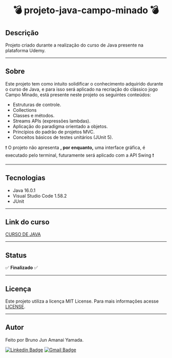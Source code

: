 <h1 align="center">💣 projeto-java-campo-minado 💣</h1> 

## Descrição

Projeto criado durante a realização do curso de Java presente na plataforma Udemy.

***

## Sobre 

Este projeto tem como intuito solidificar o conhecimento adquirido durante o curso de Java, e para isso será aplicado na recriação do clássico jogo Campo Minado, está presente neste projeto os seguintes conteúdos:

* Estruturas de controle.
* Collections
* Classes e métodos.
* Streams APIs (expressões lambdas).
* Aplicação do paradigma orientado a objetos.
* Princípios do padrão de projetos MVC.
* Conceitos básicos de testes unitários (JUnit 5).

:exclamation: O projeto não apresenta **, por enquanto,** uma interface gráfica, é executado pelo terminal, futuramente será aplicado com a API Swing :exclamation:

***

## Tecnologias

* Java 16.0.1
* Visual Studio Code 1.58.2
* JUnit 

***

## Link do curso

<a href = "https://www.udemy.com/share/101rUm2@FEdKVGJgS1QOe0NKBXFxfhRuSg==/"> CURSO DE JAVA </a>

***

## Status

:white_check_mark: **Finalizado** :white_check_mark:

***

## Licença

Este projeto utiliza a licença MIT License. Para mais informações acesse <a href="https://github.com/BrunoJun/projeto-java-campo-minado/blob/32ac135d0498e33aa3174d5b334a163b6f3c45a0/LICENSE">LICENSE</a>.

***

## Autor

Feito por Bruno Jun Amanai Yamada.

[![Linkedin Badge](https://img.shields.io/badge/-BrunoJun-blue?style=flat-square&logo=Linkedin&logoColor=white&link=https://www.linkedin.com/in/brunojun//)](https://www.linkedin.com/in/brunojun/) [![Gmail Badge](https://img.shields.io/badge/-brunojun7@gmail.com-c14438?style=flat-square&logo=Gmail&logoColor=white&link=mailto:brunojun7@gmail.com)](mailto:brunojun7@gmail.com)
